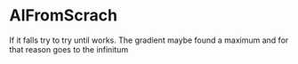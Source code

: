 # AIFromScrach
If it falls try to try until works. The gradient maybe found a maximum and for that reason goes to the infinitum 
